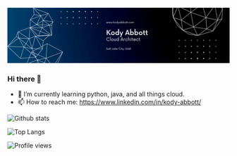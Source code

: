![Kody Abbott](https://github.com/kodyabbott/kodyabbott/blob/main/kodyabbottheader.png)

### Hi there 👋

- 🌱  I’m currently learning python, java, and all things cloud.
- 📫  How to reach me: https://www.linkedin.com/in/kody-abbott/

<!--
**kodyabbott/kodyabbott** is a ✨ _special_ ✨ repository because its `README.md` (this file) appears on your GitHub profile.
Here are some ideas to get you started:
- 🔭 I’m currently working on ...
- 🌱 I’m currently learning ...
- 👯 I’m looking to collaborate on ...
- 🤔 I’m looking for help with ...
- 💬 Ask me about ...
- 📫 How to reach me: ...
- 😄 Pronouns: ...
- ⚡ Fun fact: ...
-->

![Github stats](https://github-readme-stats.vercel.app/api?username=kodyabbott&show_icons=true&theme=tokyonight)

![Top Langs](https://github-readme-stats.vercel.app/api/top-langs/?username=kodyabbott&layout=compact&theme=tokyonight)

![Profile views](https://gpvc.arturio.dev/kodyabbott)
